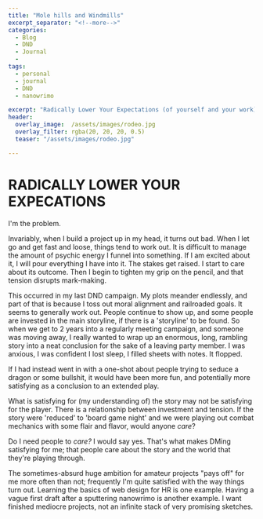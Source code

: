 ```yaml
---
title: "Mole hills and Windmills"
excerpt_separator: "<!--more-->"
categories:
  - Blog
  - DND
  - Journal
  - 
tags:
  - personal
  - journal
  - DND
  - nanowrimo

excerpt: "Radically Lower Your Expectations (of yourself and your work)"
header:
  overlay_image:  /assets/images/rodeo.jpg
  overlay_filter: rgba(20, 20, 20, 0.5)
  teaser: "/assets/images/rodeo.jpg"

---
```


# RADICALLY LOWER YOUR EXPECATIONS

I'm the problem. 

Invariably, when I build a project up in my head, it turns out bad. When I let go and get fast and loose, things tend to work out. It is difficult to manage the amount of psychic energy I funnel into something. If I am excited about it, I will pour everything I have into it. The stakes get raised. I start to care about its outcome. Then I begin to tighten my grip on the pencil, and that tension disrupts mark-making.  

This occurred in my last DND campaign. My plots meander endlessly, and part of that is because I toss out moral alignment and railroaded goals. It seems to generally work out. People continue to show up, and some people are invested in the main storyline, if there is a 'storyline' to be found. So when we get to 2 years into a regularly meeting campaign, and someone was moving away, I really wanted to wrap up an enormous, long, rambling story into a neat conclusion for the sake of a leaving party member. I was anxious, I was confident I lost sleep, I filled sheets with notes. It flopped.

If I had instead went in with a one-shot about people trying to seduce a dragon or some bullshit, it would have been more fun, and potentially more satisfying as a conclusion to an extended play. 

What is satisfying for (my understanding of) the story may not be satisfying for the player. There is a relationship between investment and tension. If the story were 'reduced' to 'board game night' and we were playing out combat mechanics with some flair and flavor, would anyone *care*? 

Do I need people to *care?* I would say yes. That's what makes DMing satisfying for me; that people care about the story and the world that they're playing through.  

The sometimes-absurd huge ambition for amateur projects "pays off" for me more often than not; frequently I'm quite satisfied with the way things turn out. Learning the basics of web design for HR is one example. Having a vague first draft after a sputtering nanowrimo is another example. I want finished mediocre projects, not an infinite stack of very promising sketches.
